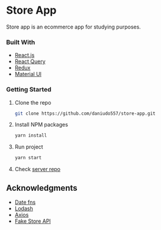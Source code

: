 # Store App

Store app is an ecommerce app for studying purposes.

### Built With

- [React.js](https://reactjs.org/)
- [React Query](https://react-query.tanstack.com/)
- [Redux](https://redux.js.org/)
- [Material UI](https://mui.com/)

### Getting Started

1. Clone the repo
   ```sh
   git clone https://github.com/daniudo557/store-app.git
   ```
2. Install NPM packages
   ```sh
   yarn install
   ```
3. Run project
   ```sh
   yarn start
   ```
4. Check [server repo](https://github.com/daniudo557/store-server)

## Acknowledgments

- [Date fns](https://date-fns.org/)
- [Lodash](https://lodash.com/)
- [Axios](https://github.com/axios/axios)
- [Fake Store API](https://fakestoreapi.com/)
